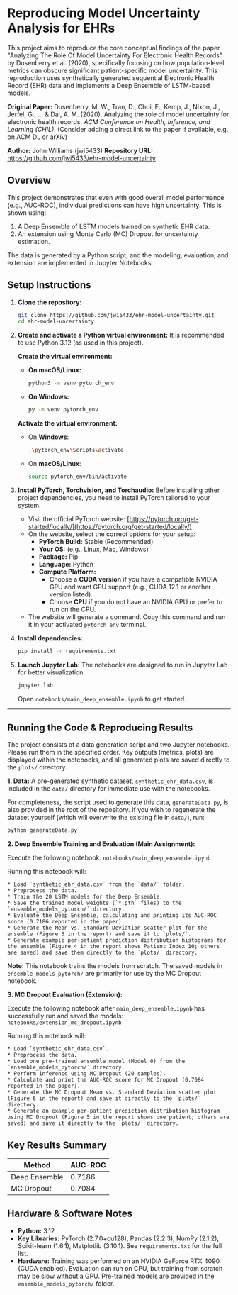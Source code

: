 # Reproducing Model Uncertainty Analysis for EHRs

This project aims to reproduce the core conceptual findings of the paper "Analyzing The Role Of Model Uncertainty For Electronic Health Records" by Dusenberry et al. (2020), specifically focusing on how population-level metrics can obscure significant patient-specific model uncertainty. This reproduction uses synthetically generated sequential Electronic Health Record (EHR) data and implements a Deep Ensemble of LSTM-based models.

**Original Paper:**
Dusenberry, M. W., Tran, D., Choi, E., Kemp, J., Nixon, J., Jerfel, G., ... & Dai, A. M. (2020). Analyzing the role of model uncertainty for electronic health records. *ACM Conference on Health, Inference, and Learning (CHIL)*. 
(Consider adding a direct link to the paper if available, e.g., on ACM DL or arXiv)

**Author:** John Williams (jwi5433)
**Repository URL:** https://github.com/jwi5433/ehr-model-uncertainty

## Overview

This project demonstrates that even with good overall model performance (e.g., AUC-ROC), individual predictions can have high uncertainty. This is shown using:
1.  A Deep Ensemble of LSTM models trained on synthetic EHR data.
2.  An extension using Monte Carlo (MC) Dropout for uncertainty estimation.

The data is generated by a Python script, and the modeling, evaluation, and extension are implemented in Jupyter Notebooks.

## Setup Instructions

1. **Clone the repository:**
    ```bash
    git clone https://github.com/jwi5433/ehr-model-uncertainty.git
    cd ehr-model-uncertainty
    ```

2.  **Create and activate a Python virtual environment:**
    It is recommended to use Python 3.12 (as used in this project).

    **Create the virtual environment:**
    * **On macOS/Linux:**
        ```bash
        python3 -m venv pytorch_env
        ```
    * **On Windows:**
        ```bash
        py -m venv pytorch_env
        ```


    **Activate the virtual environment:**
    - On **Windows**:
      ```bash
      .\pytorch_env\Scripts\activate
      ```
    - On **macOS/Linux**:
      ```bash
      source pytorch_env/bin/activate
      ```
      
3.  **Install PyTorch, Torchvision, and Torchaudio:**
    Before installing other project dependencies, you need to install PyTorch tailored to your system.
    * Visit the official PyTorch website: [https://pytorch.org/get-started/locally/](https://pytorch.org/get-started/locally/)
    * On the website, select the correct options for your setup:
        * **PyTorch Build:** Stable (Recommended)
        * **Your OS:** (e.g., Linux, Mac, Windows)
        * **Package:** Pip
        * **Language:** Python
        * **Compute Platform:**
            * Choose a **CUDA version** if you have a compatible NVIDIA GPU and want GPU support (e.g., CUDA 12.1 or another version listed).
            * Choose **CPU** if you do not have an NVIDIA GPU or prefer to run on the CPU.
    * The website will generate a command. Copy this command and run it in your activated `pytorch_env` terminal.


4. **Install dependencies:**
    ```bash
    pip install -r requirements.txt
    ```

5. **Launch Jupyter Lab:**
    The notebooks are designed to run in Jupyter Lab for better visualization.
    ```bash
    jupyter lab
    ```
    Open `notebooks/main_deep_ensemble.ipynb` to get started.

---

## Running the Code & Reproducing Results

The project consists of a data generation script and two Jupyter notebooks. Please run them in the specified order. Key outputs (metrics, plots) are displayed within the notebooks, and all generated plots are saved directly to the `plots/` directory.

**1. Data:**
   A pre-generated synthetic dataset, `synthetic_ehr_data.csv`, is included in the `data/` directory for immediate use with the notebooks.

   For completeness, the script used to generate this data, `generateData.py`, is also provided in the root of the repository. If you wish to regenerate the dataset yourself (which will overwrite the existing file in `data/`), run:
   ```bash
   python generateData.py
   ```
**2. Deep Ensemble Training and Evaluation (Main Assignment):**

   Execute the following notebook: `notebooks/main_deep_ensemble.ipynb`
   
   Running this notebook will:
   
    * Load `synthetic_ehr_data.csv` from the `data/` folder.
    * Preprocess the data.
    * Train the 20 LSTM models for the Deep Ensemble.
    * Save the trained model weights (`*.pth` files) to the `ensemble_models_pytorch/` directory.
    * Evaluate the Deep Ensemble, calculating and printing its AUC-ROC score (0.7186 reported in the paper).
    * Generate the Mean vs. Standard Deviation scatter plot for the ensemble (Figure 3 in the report) and save it to `plots/`.
    * Generate example per-patient prediction distribution histograms for the ensemble (Figure 4 in the report shows Patient Index 10; others are saved) and save them directly to the `plots/` directory.

   **Note:** This notebook trains the models from scratch. The saved models in `ensemble_models_pytorch/` are primarily for use by the MC Dropout notebook.

**3. MC Dropout Evaluation (Extension):**

   Execute the following notebook after `main_deep_ensemble.ipynb` has successfully run and saved the models: `notebooks/extension_mc_dropout.ipynb`
   
   Running this notebook will:
   
    * Load `synthetic_ehr_data.csv`.
    * Preprocess the data.
    * Load one pre-trained ensemble model (Model 0) from the `ensemble_models_pytorch/` directory.
    * Perform inference using MC Dropout (20 samples).
    * Calculate and print the AUC-ROC score for MC Dropout (0.7084 reported in the paper).
    * Generate the MC Dropout Mean vs. Standard Deviation scatter plot (Figure 6 in the report) and save it directly to the `plots/` directory.
    * Generate an example per-patient prediction distribution histogram using MC Dropout (Figure 5 in the report shows one patient; others are saved) and save it directly to the `plots/` directory.
## Key Results Summary

| Method         | AUC-ROC |
|----------------|---------|
| Deep Ensemble  | 0.7186  |
| MC Dropout     | 0.7084  |


## Hardware & Software Notes

* **Python:** 3.12
* **Key Libraries:** PyTorch (2.7.0+cu128), Pandas (2.2.3), NumPy (2.1.2), Scikit-learn (1.6.1), Matplotlib (3.10.1). See `requirements.txt` for the full list.
* **Hardware:** Training was performed on an NVIDIA GeForce RTX 4090 (CUDA enabled). Evaluation can run on CPU, but training from scratch may be slow without a GPU. Pre-trained models are provided in the `ensemble_models_pytorch/` folder.
